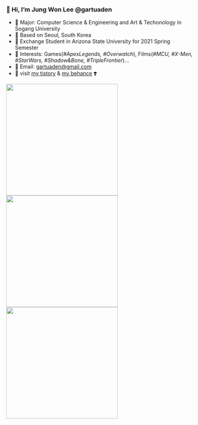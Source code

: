 
### 👋 Hi, I’m **Jung Won Lee @gartuaden**
- 👀 Major: Computer Science & Engineering and Art & Techonology in Sogang University
- 💞️ Based on Seoul, South Korea
- 🌴 Exchange Student in Arizona State University for 2021 Spring Semester
- 💐 Interests: Games(*#ApexLegends, #Overwatch*), Films(*#MCU, #X-Men, #StarWars, #Shadow&Bone, #TripleFrontier*)...
- 📌 Email: gartuaden@gmail.com
- 🦋  visit [my tistory](https://gartuaden.dtistory.com/#) & [my behance](https://www.behance.net/gartuaden) ❣️

<img src="./ow.gif" width = "300"/> <img src="https://i.ibb.co/MGCjYr2/dv.gif" width="300"/> <img src="https://i.ibb.co/yNbF2qJ/al.gif" width="300"/>



<!---
gartuaden/gartuaden is a ✨ special ✨ repository because its `README.md` (this file) appears on your GitHub profile.
You can click the Preview link to take a look at your changes.
--->
